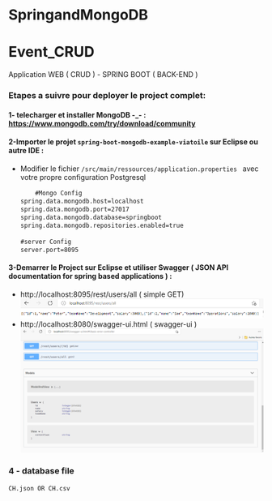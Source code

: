 # SpringandMongoDB
# Event_CRUD
Application WEB ( CRUD ) - SPRING BOOT ( BACK-END ) 

### Etapes a suivre pour deployer le project complet:

#### 1- telecharger et installer MongoDB -_- : https://www.mongodb.com/try/download/community
   
#### 2-Importer le projet `spring-boot-mongodb-example-viatoile` sur Eclipse ou autre IDE :

- Modifier le fichier `/src/main/ressources/application.properties ` avec votre propre configuration Postgresql

    ```
		#Mongo Config
    spring.data.mongodb.host=localhost
    spring.data.mongodb.port=27017
    spring.data.mongodb.database=springboot
    spring.data.mongodb.repositories.enabled=true
    
    #server Config
    server.port=8095
    ```    
	
#### 3-Demarrer le Project sur Eclipse et utiliser Swagger ( JSON API documentation for spring based applications ) :
  - http://localhost:8095/rest/users/all ( simple GET)
  	![](/images/image1.png)
  - http://localhost:8080/swagger-ui.html ( swagger-ui )
	![](/images/image2.png)
### 4 - database file 
	CH.json OR CH.csv
    
